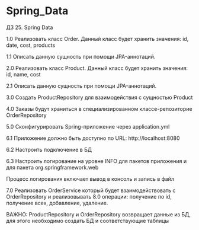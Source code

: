 # Spring_Data
ДЗ 25. Spring Data

1.0 Реализовать класс Order. Данный класс будет хранить значения: id, date, cost, products

1.1 Описать данную сущность при помощи JPA-аннотаций.

2.0 Реализовать класс Product. Данный класс будет хранить значения: id, name, cost

2.1 Описать данную сущность при помощи JPA-аннотаций.

3.0 Создать ProductRepository для взаимодействия с сущностью Product

4.0 Заказы будут храниться в специализированном классе-репозиторие OrderRepository

5.0 Сконфигурировать Spring-приложение через application.yml

6.1 Приложение должно быть доступно по URL: http://localhost:8080

6.2 Настроить подключение в БД

6.3 Настроить логирование на уровне INFO для пакетов приложения и для пакета org.springframework.web

Процесс логирования включает вывод в консоль и запись в файл

7.0 Реализовать OrderService который будет взаимодействовать с OrderRepository и реализовывать 
8.0 операции: получение по id, получение всех, добавление, удаление.

ВАЖНО: ProductRepository и OrderRepository возвращает данные из БД, для этого необходимо создать 
БД и соответствующие таблицы
